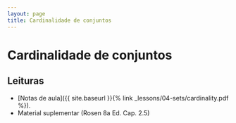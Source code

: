 ```yaml
---
layout: page
title: Cardinalidade de conjuntos
---
```


# Cardinalidade de conjuntos

## Leituras

- [Notas de aula]({{ site.baseurl }}{% link _lessons/04-sets/cardinality.pdf %}).
- Material suplementar (Rosen 8a Ed. Cap. 2.5)
